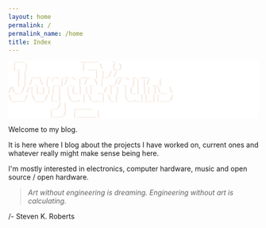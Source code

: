 ```yaml
---
layout: home
permalink: /
permalink_name: /home
title: Index
---
```


<img src="/img/index.svg" alt="Logo" width="800" align="middle"> 

Welcome to my blog.

It is here where I blog about the projects I have worked on, current ones and whatever really might make sense being here.

I'm mostly interested in electronics, computer hardware, music and open source / open hardware.

> _Art without engineering is dreaming. Engineering without art is calculating._

/- Steven K. Roberts 